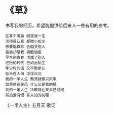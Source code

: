 # 《草》

书写我的经历，希望能提供给后来人一些有用的参考。

```
在某个清晨 回望我一生
活得虽认真 却微小如尘
想要唱首歌 去唱哭别人
最后却是我 满脸泪痕
早告别青春 活成了别人
经历的时代 已如此陌生
年少时的话 又不敢承认
低头在人海 浮浮沉沉
我的一半人生 飘荡就像只风筝
如果命运是风 什么又是我的绳
我的一半人生 冷暖就让我自己过问
有热爱有恨 有未知的前程
```

《一半人生》五月天 歌词
